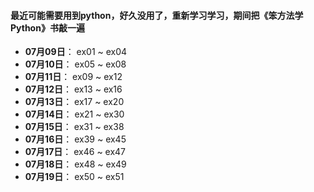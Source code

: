 #### 最近可能需要用到python，好久没用了，重新学习学习，期间把《笨方法学Python》书敲一遍

- **07月09日**： ex01 ~ ex04
- **07月10日**： ex05 ~ ex08
- **07月11日**： ex09 ~ ex12
- **07月12日**： ex13 ~ ex16
- **07月13日**： ex17 ~ ex20
- **07月14日**： ex21 ~ ex30
- **07月15日**： ex31 ~ ex38
- **07月16日**： ex39 ~ ex45
- **07月17日**： ex46 ~ ex47
- **07月18日**： ex48 ~ ex49
- **07月19日**： ex50 ~ ex51